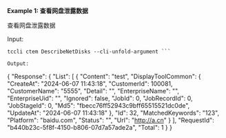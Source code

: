 **Example 1: 查看网盘泄露数据**

查看网盘泄露数据

Input: 

```
tccli ctem DescribeNetDisks --cli-unfold-argument ```

Output: 
```
{
    "Response": {
        "List": [
            {
                "Content": "test",
                "DisplayToolCommon": {
                    "CreateAt": "2024-06-07 11:43:18",
                    "CustomerId": 100081,
                    "CustomerName": "5555",
                    "Detail": "",
                    "EnterpriseName": "",
                    "EnterpriseUid": "",
                    "Ignored": false,
                    "JobId": 0,
                    "JobRecordId": 0,
                    "JobStageId": 0,
                    "Md5": "fbecc76ff52943c9bff65515521dc0de",
                    "UpdateAt": "2024-06-07 11:43:18"
                },
                "Id": 32,
                "MatchedKeywords": "123",
                "Platform": "baidu.com",
                "Status": "",
                "Url": "http://a.cn"
            }
        ],
        "RequestId": "b440b23c-5f8f-4150-b806-07d7a57ade2a",
        "Total": 1
    }
}
```

